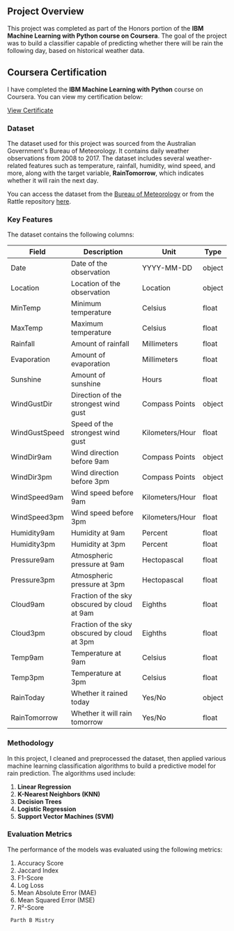 ## Project Overview

This project was completed as part of the Honors portion of the **IBM Machine Learning with Python course on Coursera**. The goal of the project was to build a classifier capable of predicting whether there will be rain the following day, based on historical weather data.

## Coursera Certification

I have completed the **IBM Machine Learning with Python** course on Coursera. You can view my certification below:

[View Certificate](https://www.coursera.org/account/accomplishments/verify/PXXD5XJ8YNJW)

### Dataset

The dataset used for this project was sourced from the Australian Government's Bureau of Meteorology. It contains daily weather observations from 2008 to 2017. The dataset includes several weather-related features such as temperature, rainfall, humidity, wind speed, and more, along with the target variable, **RainTomorrow**, which indicates whether it will rain the next day.

You can access the dataset from the [Bureau of Meteorology](http://www.bom.gov.au/climate/dwo/) or from the Rattle repository [here](https://bitbucket.org/kayontoga/rattle/src/master/data/weatherAUS.RData).

### Key Features

The dataset contains the following columns:

| **Field**        | **Description**                                       | **Unit**         | **Type**   |
|------------------|-------------------------------------------------------|------------------|------------|
| Date             | Date of the observation                               | YYYY-MM-DD       | object     |
| Location         | Location of the observation                           | Location         | object     |
| MinTemp          | Minimum temperature                                  | Celsius          | float      |
| MaxTemp          | Maximum temperature                                  | Celsius          | float      |
| Rainfall         | Amount of rainfall                                   | Millimeters      | float      |
| Evaporation      | Amount of evaporation                                | Millimeters      | float      |
| Sunshine         | Amount of sunshine                                   | Hours            | float      |
| WindGustDir      | Direction of the strongest wind gust                 | Compass Points   | object     |
| WindGustSpeed    | Speed of the strongest wind gust                     | Kilometers/Hour  | float      |
| WindDir9am       | Wind direction before 9am                            | Compass Points   | object     |
| WindDir3pm       | Wind direction before 3pm                            | Compass Points   | object     |
| WindSpeed9am     | Wind speed before 9am                                | Kilometers/Hour  | float      |
| WindSpeed3pm     | Wind speed before 3pm                                | Kilometers/Hour  | float      |
| Humidity9am      | Humidity at 9am                                      | Percent          | float      |
| Humidity3pm      | Humidity at 3pm                                      | Percent          | float      |
| Pressure9am      | Atmospheric pressure at 9am                          | Hectopascal      | float      |
| Pressure3pm      | Atmospheric pressure at 3pm                          | Hectopascal      | float      |
| Cloud9am         | Fraction of the sky obscured by cloud at 9am         | Eighths          | float      |
| Cloud3pm         | Fraction of the sky obscured by cloud at 3pm         | Eighths          | float      |
| Temp9am          | Temperature at 9am                                   | Celsius          | float      |
| Temp3pm          | Temperature at 3pm                                   | Celsius          | float      |
| RainToday        | Whether it rained today                              | Yes/No           | object     |
| RainTomorrow     | Whether it will rain tomorrow                        | Yes/No           | float      |

### Methodology

In this project, I cleaned and preprocessed the dataset, then applied various machine learning classification algorithms to build a predictive model for rain prediction. The algorithms used include:

1. **Linear Regression**
2. **K-Nearest Neighbors (KNN)**
3. **Decision Trees**
4. **Logistic Regression**
5. **Support Vector Machines (SVM)**

### Evaluation Metrics

The performance of the models was evaluated using the following metrics:

1. Accuracy Score
2. Jaccard Index
3. F1-Score
4. Log Loss
5. Mean Absolute Error (MAE)
6. Mean Squared Error (MSE)
7. R²-Score

<code> Parth B Mistry</code>
